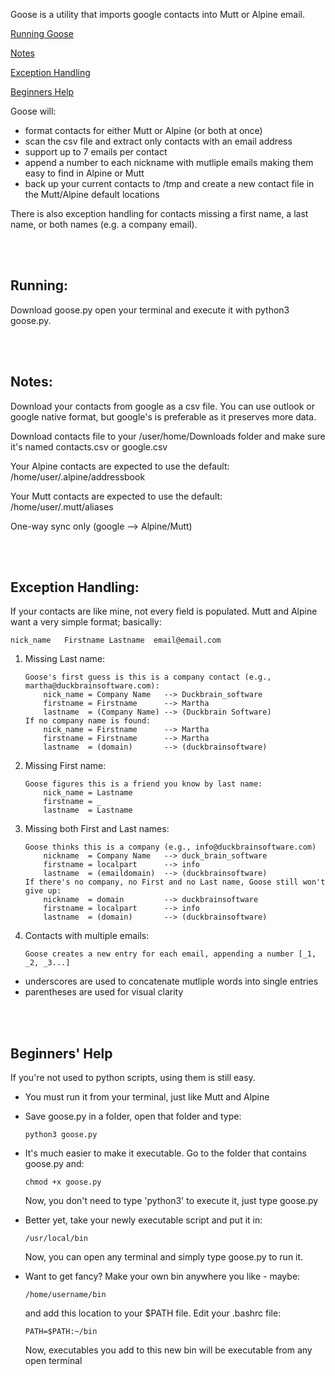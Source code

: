 Goose is a utility that imports google contacts into Mutt or Alpine email.

[Running Goose](#running)

[Notes](#notes)

[Exception Handling](#exception-handling)

[Beginners Help](#beginners-help)

Goose will:

* format contacts for either Mutt or Alpine (or both at once) 
* scan the csv file and extract only contacts with an email address
* support up to 7 emails per contact
* append a number to each nickname with mutliple emails making them easy to find in Alpine or Mutt
* back up your current contacts to /tmp and create a new contact file in the Mutt/Alpine default locations


There is also exception handling for contacts missing a first name, a last name, or both names (e.g. a company email).

<br><br>
## Running:

Download goose.py open your terminal and execute it with python3 goose.py.

<br><br>
## Notes:

Download your contacts from google as a csv file.  You can use outlook or google native format, but google's is preferable as it preserves more data.

Download contacts file to your /user/home/Downloads folder and make sure it's named contacts.csv or google.csv

Your Alpine contacts are expected to use the default: /home/user/.alpine/addressbook

Your Mutt contacts are expected to use the default: /home/user/.mutt/aliases

One-way sync only (google --> Alpine/Mutt)

<br><br>
## Exception Handling:

If your contacts are like mine, not every field is populated.  Mutt and Alpine want a very simple format; basically:

    nick_name   Firstname Lastname  email@email.com

1. Missing Last name:
    ```
    Goose's first guess is this is a company contact (e.g., martha@duckbrainsoftware.com):
        nick_name = Company Name   --> Duckbrain_software
        firstname = Firstname      --> Martha
        lastname  = (Company Name) --> (Duckbrain Software)
    If no company name is found:
        nick_name = Firstname      --> Martha
        firstname = Firstname      --> Martha
        lastname  = (domain)       --> (duckbrainsoftware)
    ```

2. Missing First name:
    ```
    Goose figures this is a friend you know by last name:
        nick_name = Lastname
        firstname = _
        lastname  = Lastname
    ```

3. Missing both First and Last names:
    ```
    Goose thinks this is a company (e.g., info@duckbrainsoftware.com)
        nickname  = Company Name   --> duck_brain_software
        firstname = localpart      --> info
        lastname  = (emaildomain)  --> (duckbrainsoftware)
    If there's no company, no First and no Last name, Goose still won't give up:
        nickname  = domain         --> duckbrainsoftware
        firstname = localpart      --> info
        lastname  = (domain)       --> (duckbrainsoftware)
    ```

4. Contacts with multiple emails:
    ```
    Goose creates a new entry for each email, appending a number [_1, _2, _3...]
    ```

* underscores are used to concatenate mutliple words into single entries
* parentheses are used for visual clarity

<br><br>
## Beginners' Help

If you're not used to python scripts, using them is still easy.
* You must run it from your terminal, just like Mutt and Alpine

* Save goose.py in a folder, open that folder and type:
    ```
    python3 goose.py
    ```
* It's much easier to make it executable.  Go to the folder that contains goose.py and:
    ```
    chmod +x goose.py
    ```
    Now, you don't need to type 'python3' to execute it, just type goose.py

* Better yet, take your newly executable script and put it in: 
    ```
    /usr/local/bin
    ```
    Now, you can open any terminal and simply type goose.py to run it.

* Want to get fancy?  Make your own bin anywhere you like - maybe:
    ```
    /home/username/bin
    ```
    and add this location to your $PATH file.  Edit your .bashrc file:
    ```# User defined paths:
    PATH=$PATH:~/bin
    ```
    Now, executables you add to this new bin will be executable from any open terminal
